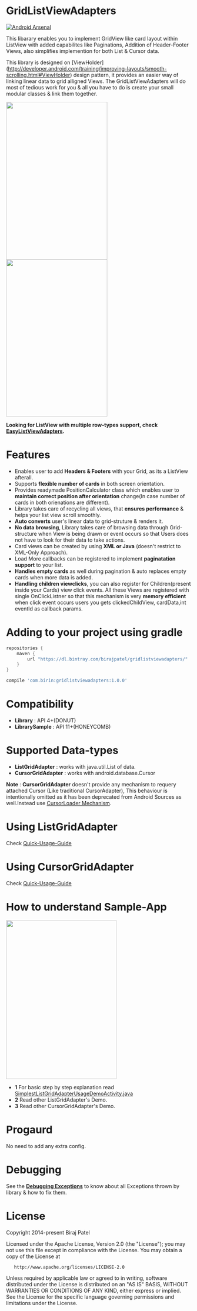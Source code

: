 GridListViewAdapters
====================
[![Android Arsenal](https://img.shields.io/badge/Android%20Arsenal-GridListViewAdapters-brightgreen.svg?style=flat)](https://android-arsenal.com/details/1/1035)

This libarary enables you to implement GridView like card layout within ListView with added capabilites like Paginations, Addition of Header-Footer Views, also simplifies implemention for both List & Cursor data.

This library is designed on [ViewHolder] (http://developer.android.com/training/improving-layouts/smooth-scrolling.html#ViewHolder) design pattern, it provides an easier way of linking linear data to grid alligned Views. The GridListViewAdapters will do most of tedious work for you & all you have to do is create your small modular classes & link them together. 


<a href="http://imgur.com/5BhDERl"><img src="http://i.imgur.com/5BhDERl.gif" width='275' height='428' /></a>
<a href="http://imgur.com/JOCNAI8"><img src="http://i.imgur.com/JOCNAI8.gif" width='275' height='428' /></a>

**Looking for ListView with multiple row-types support, check [EasyListViewAdapters](https://github.com/birajpatel/EasyListViewAdapters).**

Features
========

* Enables user to add **Headers & Footers** with your Grid, as its a ListView afterall.
* Supports **flexible number of cards** in both screen orientation.
* Provides readymade PositionCalculator class which enables user to **maintain correct position after orientation** change(In case number of cards in both orienations are different).
* Library takes care of recycling all views, that **ensures performance** & helps your list view scroll smoothly.
* **Auto converts** user's linear data to grid-struture & renders it.
* **No data browsing**, Library takes care of browsing data through Grid-structure when View is being drawn or event occurs so that Users does not have to look for their data to take actions.
* Card views can be created by using **XML or Java** (doesn't restrict to XML-Only Approach).
* Load More callbacks can be registered to implement **paginatation support** to your list.
* **Handles empty cards** as well during pagination & auto replaces empty cards when more data is added.
* **Handling children viewclicks**, you can also register for Children(present inside your Cards) view click events. All these Views are registered with single OnClickListner so that this mechanism is very **memory efficient** when click event occurs users you gets clickedChildView, cardData,int eventId as callback params.

Adding to your project using gradle
============
```groovy
repositories {
    maven {
        url "https://dl.bintray.com/birajpatel/gridlistviewadapters/"
    }
}
```
```groovy
compile 'com.birin:gridlistviewadapters:1.0.0'
```


Compatibility
=========
* **Library** : API 4+(DONUT)
* **LibrarySample** : API 11+(HONEYCOMB)

Supported Data-types
====================
* **ListGridAdapter** : works with java.util.List of data.
* **CursorGridAdapter** : works with android.database.Cursor

**Note** : **CursorGridAdapter** doesn't provide any mechanism to requery attached Cursor (Like traditional CursorAdapter), This behaviour is intentionally omitted as it has been deprecated from Android Sources as well.Instead use [CursorLoader Mechanism](https://developer.android.com/training/load-data-background/setup-loader.html).


Using ListGridAdapter
=====

Check [Quick-Usage-Guide](/Extras/Documentations/ListGridAdapterQuickUsageGuide.md)

Using CursorGridAdapter
=====

Check [Quick-Usage-Guide](/Extras/Documentations/CursorGridAdapterQuickUsageGuide.md)


How to understand Sample-App
====================

<img src='./Extras/Documentations/steps.png' width='300' height='432' />

* **1** For basic step by step explanation read [SimplestListGridAdapterUsageDemoActivity.java](https://github.com/birajpatel/GridListViewAdapters/blob/master/Eclipse/GridListViewAdaptersDemo/src/com/birin/listgridadapter/demo1/SimplestListGridAdapterUsageDemoActivity.java)
* **2** Read other ListGridAdapter's Demo.
* **3** Read other CursorGridAdapter's Demo.


Progaurd
========
No need to add any extra config.


Debugging 
=========

See the **[Debugging Exceptions](/Extras/Documentations/debugging_exceptions.md)** to know about all Exceptions thrown by library & how to fix them.

License
=======
   Copyright 2014-present Biraj Patel

   Licensed under the Apache License, Version 2.0 (the "License");
   you may not use this file except in compliance with the License.
   You may obtain a copy of the License at

       http://www.apache.org/licenses/LICENSE-2.0

   Unless required by applicable law or agreed to in writing, software
   distributed under the License is distributed on an "AS IS" BASIS,
   WITHOUT WARRANTIES OR CONDITIONS OF ANY KIND, either express or implied.
   See the License for the specific language governing permissions and
   limitations under the License.

